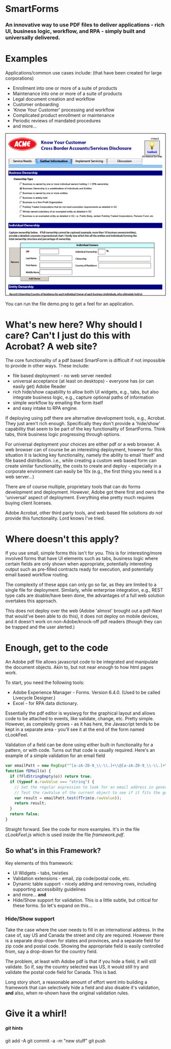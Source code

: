 
# SmartForms
### An innovative way to use PDF files to deliver applications - rich UI, business logic, workflow, and RPA - simply built and universally delivered.

# Examples

Applications/common use cases include: (that have been created for large corporations)

- Enrollment into one or more of a suite of products
- Maintenance into one or more of a suite of products
- Legal document creation and workflow
- Customer onboarding
- 'Know Your Customer' processing and workflow
- Complicated product enrollment or maintenance
- Periodic reviews of mandated procedures
- and more...

![SmartForm Demo](/images/demo-KYC.png)

You can run the file demo.png to get a feel for an application.

# What's new here? Why should I care? Can't I just do this with Acrobat? A web site?

The core functionality of a pdf based SmartForm is difficult if not impossible to provide in other ways.
 These include:

- file based deployment - no web server needed
- universal acceptance (at least on desktops) - everyone has (or can easily get) Adobe Reader
- rich hide/show capability to allow both UI widgets, e.g., tabs, but also integrate business logic, e.g., capture optional paths of information
- simple workflow by emailing the form itself
- and easy intake to RPA engine.

If deploying using pdf there are alternative development tools, e.g., Acrobat. They just aren't rich enough. Specifically they don't provide a 'hide/show' capability that seem to be part of the key functionality of SmartForms. Think tabs, think business logic progressing through options.

For universal deployment your choices are either pdf or a web browser. A web browser can of course be an interesting deployment, however for this situation it is lacking key functionality, namely the ability to email 'itself' and file based distribution. i.e., while creating a custom web based form can create similar functionality, the costs to create and deploy - especially in a corporate environment can easily be 10x (e.g., the first thing you need is a web server...)

There are of course multiple, proprietary tools that can do forms development and deployment. However, Adobe got there first and owns the 'universal' aspect of deployment. Everything else pretty much requires buying client licenses.

Adobe Acrobat, other third party tools, and web based file solutions _do not_ provide this functionality. Lord knows I've tried.

# Where doesn't this apply?

If you use small, simple forms this isn't for you. This is for interesting/more involved forms that have UI elements such as tabs, business logic where certain fields are only shown when appropriate, potentially interesting output such as pre-filled contracts ready for execution, and potentially email based workflow routing.

The complexity of these apps can only go so far, as they are limited to a single file for deployment. Similarly, while enterprise integration, e.g., REST type calls are doable/have been done, the advantages of a full web solution overtakes this approach.

This does not deploy over the web (Adobe 'almost' brought out a pdf-Next that would've been able to do this), it does not deploy on mobile devices, and it doesn't work on non-Adobe/knock-off pdf readers (though they can be trapped and the user alerted.)

# Enough, get to the code

An Adobe pdf file allows javascript code to be integrated and manipulate the document objects.   Akin to, but not near enough to how html pages work. 

To start, you need the following tools:

- Adobe Experience Manager - Forms. Version 6.4.0. (Used to be called Livecycle Designer.)
- Excel - for RPA data dictionary.

Essentially the pdf editor is wysiwyg for the graphical layout and allows code to be attached to events, like validate, change, etc.   Pretty simple.    However, as complexity grows - as it has here, the Javascript tends to be kept in a separate area - you'll see it at the end of the form named cLookFeel.   

Validation of a field can be done using either built-in functionality for a pattern, or with code.   Turns out that code is usually required.   Here's an example of a simple validation for an email field

```javascript
var emailPatt = new RegExp("^[a-zA-Z0-9_\\-\\.]+\\@[a-zA-Z0-9_\\-\\.]+\\.[a-zA-Z]{2,8}$"); // (allows 2-8 characters in domain suffix)
function fEMail(o) {
  if (fFldStringEmpty(o)) return true;
  if (typeof o.rawValue === "string") {
    // Set the regular expression to look for an email address in general form
    // Test the rawValue of the current object to see if it fits the general form of an email address
    var result = emailPatt.test(fTrim(o.rawValue));
    return result;
  }
  return false;
}
```

Straight forward.   See the code for more examples.   It's in the file *cLookFeel.js* which is used inside the file *framework.pdf*.

## So what's in this Framework?

Key elements of this framework:
- UI Widgets - tabs, twisties
- Validation extensions - email, zip code/postal code, etc.
- Dynamic table support - nicely adding and removing rows, including supporting accessibility guidelines
- and more...
**and**
- Hide/Show support for validation.   This is a little subtle, but critical for these forms.   So let's expand on this...

### Hide/Show support

Take the case where the user needs to fill in an international address.    In the case of, say US and Canada the street and city are required.    However there is a separate drop-down for states and provinces, and a separate field for zip code and postal code.     Showing the appropriate field is easily controlled from, say a drop-down for the country field.

The problem, at least with Adobe pdf is that if you hide a field, it will still validate.   So if, say the country selected was US, it would still try and validate the postal code field for Canada.    This is bad.

Long story short, a reasonable amount of effort went into building a framework that can selectively hide a field and also disable it's validation, **and** also, when re-shown have the original validation rules.

# Give it a whirl!




##### git hints

git add -A
git commit -a -m "new stuff"
git push
